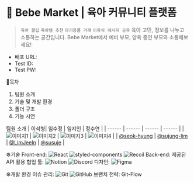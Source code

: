 # 🍼 Bebe Market | 육아 커뮤니티 플랫폼


>`육아 꿀팁` `육아템 추천` `아기용품 거래` `이유식 레시피 공유`
>육아 고민, 정보를 나누고 소통하는 공간입니다.
>Bebe Market에서 예비 부모, 양육 중인 부모와 소통해보세요!

- 배포 URL: 
- Test ID:
- Test PW: 

📌목차
1. 팀원 소개
2. 기술 및 개발 환경
3. 폴더 구조
4. 기능 시연

팀원 소개
| 이석형| 임수정 | 임지인 | 정수연 |
| ------ | ------ | ------ | ------ |
| ![이미지1](이미지1_URL) | ![이미지2](이미지2_URL) | ![이미지3](이미지3_URL) | ![이미지4](이미지4_URL) |
| [@seok-hyung](https://github.com/seok-hyung) | [@sujung-lim](https://github.com/sujung-lim) | [@LimJeeIn](https://github.com/LimJeeIn) | [@susuje](https://github.com/susuje) |


⚙️기술
Front-end: ![React](https://img.shields.io/badge/react-61DAFB?style=for-the-badge&logo=react&logoColor=black) ![styled-components](https://img.shields.io/badge/styled_components-DB7093?style=for-the-badge&logo=styled-components&logoColor=white) ![Recoil](https://img.shields.io/badge/Recoil-61DAFB?style=for-the-badge&logo=Recoil&logoColor=1189FB)
Back-end: 제공된 API 활용
협업 툴: ![Notion](https://img.shields.io/badge/Notion-000000?style=for-the-badge&logo=notion&logoColor=white) ![Discord](https://img.shields.io/badge/Discord-7289DA?style=for-the-badge&logo=discord&logoColor=white)
디자인: ![Figma](https://img.shields.io/badge/Figma-F24E1E?style=for-the-badge&logo=figma&logoColor=white) 


⚙️개발 환경
이슈 관리: ![Git](https://img.shields.io/badge/git-F05032?style=for-the-badge&logo=git&logoColor=white) ![GitHub](https://img.shields.io/badge/github-181717?style=for-the-badge&logo=github&logoColor=white)
브랜치 전략: Git-Flow 


